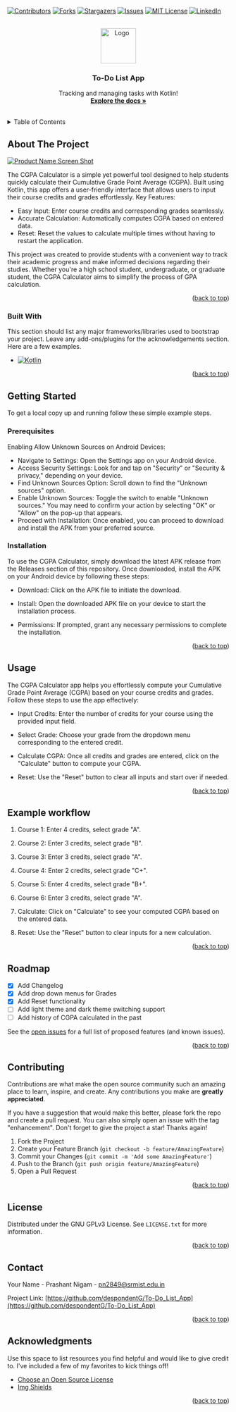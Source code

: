 <!-- Improved compatibility of back to top link: See: https://github.com/despondentG/To-Do_List_App/pull/73 -->
<a name="readme-top"></a>
<!--
*** Thanks for checking out the Best-README-Template. If you have a suggestion
*** that would make this better, please fork the repo and create a pull request
*** or simply open an issue with the tag "enhancement".
*** Don't forget to give the project a star!
*** Thanks again! Now go create something AMAZING! :D
-->



<!-- PROJECT SHIELDS -->
<!--
*** I'm using markdown "reference style" links for readability.
*** Reference links are enclosed in brackets [ ] instead of parentheses ( ).
*** See the bottom of this document for the declaration of the reference variables
*** for contributors-url, forks-url, etc. This is an optional, concise syntax you may use.
*** https://www.markdownguide.org/basic-syntax/#reference-style-links
-->
[![Contributors][contributors-shield]][contributors-url]
[![Forks][forks-shield]][forks-url]
[![Stargazers][stars-shield]][stars-url]
[![Issues][issues-shield]][issues-url]
[![MIT License][license-shield]][license-url]
[![LinkedIn][linkedin-shield]][linkedin-url]



<!-- PROJECT LOGO -->
<br />
<div align="center">
  <a href="https://github.com/despondentG/To-Do_List_App">
    <img src="images/logo.png" alt="Logo" width="80" height="80">
  </a>

  <h3 align="center">To-Do List App</h3>

  <p align="center">
    Tracking and managing tasks with Kotlin!
    <br />
      <a href="https://github.com/despondentG/To-Do_List_App"><strong>Explore the docs »</strong></a>
    <br />
    <br />
  </p>
</div>



<!-- TABLE OF CONTENTS -->
<details>
  <summary>Table of Contents</summary>
  <ol>
    <li>
      <a href="#about-the-project">About The Project</a>
      <ul>
        <li><a href="#built-with">Built With</a></li>
      </ul>
    </li>
    <li>
      <a href="#getting-started">Getting Started</a>
      <ul>
        <li><a href="#prerequisites">Prerequisites</a></li>
        <li><a href="#installation">Installation</a></li>
      </ul>
    </li>
    <li><a href="#usage">Usage</a></li>
    <li><a href="#usage">Example Workflow</a></li>
    <li><a href="#roadmap">Roadmap</a></li>
    <li><a href="#contributing">Contributing</a></li>
    <li><a href="#license">License</a></li>
    <li><a href="#contact">Contact</a></li>
    <li><a href="#acknowledgments">Acknowledgments</a></li>
  </ol>
</details>



<!-- ABOUT THE PROJECT -->
## About The Project

[![Product Name Screen Shot][product-screenshot]](https://example.com)

The CGPA Calculator is a simple yet powerful tool designed to help students quickly calculate their Cumulative Grade Point Average (CGPA). Built using Kotlin, this app offers a user-friendly interface that allows users to input their course credits and grades effortlessly.
Key Features:

* Easy Input: Enter course credits and corresponding grades seamlessly.
* Accurate Calculation: Automatically computes CGPA based on entered data.
* Reset: Reset the values to calculate multiple times without having to restart the application.

This project was created to provide students with a convenient way to track their academic progress and make informed decisions regarding their studies. Whether you're a high school student, undergraduate, or graduate student, the CGPA Calculator aims to simplify the process of GPA calculation.

<p align="right">(<a href="#readme-top">back to top</a>)</p>


### Built With

This section should list any major frameworks/libraries used to bootstrap your project. Leave any add-ons/plugins for the acknowledgements section. Here are a few examples.

* [![Kotlin][Next.js]][Next-url]

<p align="right">(<a href="#readme-top">back to top</a>)</p>



<!-- GETTING STARTED -->
## Getting Started

To get a local copy up and running follow these simple example steps.

### Prerequisites

Enabling Allow Unknown Sources on Android Devices:

  * Navigate to Settings: Open the Settings app on your Android device.
  * Access Security Settings: Look for and tap on "Security" or "Security & privacy," depending on your device.
  * Find Unknown Sources Option: Scroll down to find the "Unknown sources" option.
  * Enable Unknown Sources: Toggle the switch to enable "Unknown sources." You may need to confirm your action by selecting "OK" or "Allow" on the pop-up that appears.
  * Proceed with Installation: Once enabled, you can proceed to download and install the APK from your preferred source.

### Installation

To use the CGPA Calculator, simply download the latest APK release from the Releases section of this repository. Once downloaded, install the APK on your Android device by following these steps:

  * Download: Click on the APK file to initiate the download.
    
  * Install: Open the downloaded APK file on your device to start the installation process.
    
  * Permissions: If prompted, grant any necessary permissions to complete the installation.
<p align="right">(<a href="#readme-top">back to top</a>)</p>



<!-- USAGE EXAMPLES -->
## Usage

The CGPA Calculator app helps you effortlessly compute your Cumulative Grade Point Average (CGPA) based on your course credits and grades. Follow these steps to use the app effectively:

  * Input Credits: Enter the number of credits for your course using the provided input field.

  * Select Grade: Choose your grade from the dropdown menu corresponding to the entered credit.

  * Calculate CGPA: Once all credits and grades are entered, click on the "Calculate" button to compute your CGPA.

  * Reset: Use the "Reset" button to clear all inputs and start over if needed.

<p align="right">(<a href="#readme-top">back to top</a>)</p>


## Example workflow

1. Course 1: Enter 4 credits, select grade "A".

2. Course 2: Enter 3 credits, select grade "B".

3. Course 3: Enter 3 credits, select grade "A".

4. Course 4: Enter 2 credits, select grade "C+".

5. Course 5: Enter 4 credits, select grade "B+".

6. Course 6: Enter 3 credits, select grade "A".

7. Calculate: Click on "Calculate" to see your computed CGPA based on the entered data.

8. Reset: Use the "Reset" button to clear inputs for a new calculation.

<p align="right">(<a href="#readme-top">back to top</a>)</p>


<!-- ROADMAP -->
## Roadmap

- [x] Add Changelog
- [x] Add drop down menus for Grades
- [x] Add Reset functionality
- [ ] Add light theme and dark theme switching support
- [ ] Add history of CGPA calculated in the past

See the [open issues](https://github.com/despondentG/To-Do_List_App/issues) for a full list of proposed features (and known issues).

<p align="right">(<a href="#readme-top">back to top</a>)</p>



<!-- CONTRIBUTING -->
## Contributing

Contributions are what make the open source community such an amazing place to learn, inspire, and create. Any contributions you make are **greatly appreciated**.

If you have a suggestion that would make this better, please fork the repo and create a pull request. You can also simply open an issue with the tag "enhancement".
Don't forget to give the project a star! Thanks again!

1. Fork the Project
2. Create your Feature Branch (`git checkout -b feature/AmazingFeature`)
3. Commit your Changes (`git commit -m 'Add some AmazingFeature'`)
4. Push to the Branch (`git push origin feature/AmazingFeature`)
5. Open a Pull Request

<p align="right">(<a href="#readme-top">back to top</a>)</p>



<!-- LICENSE -->
## License

Distributed under the GNU GPLv3 License. See `LICENSE.txt` for more information.

<p align="right">(<a href="#readme-top">back to top</a>)</p>



<!-- CONTACT -->
## Contact

Your Name - Prashant Nigam - pn2849@srmist.edu.in

Project Link: [https://github.com/despondentG/To-Do_List_App](https://github.com/despondentG/To-Do_List_App)

<p align="right">(<a href="#readme-top">back to top</a>)</p>



<!-- ACKNOWLEDGMENTS -->
## Acknowledgments

Use this space to list resources you find helpful and would like to give credit to. I've included a few of my favorites to kick things off!

* [Choose an Open Source License](https://choosealicense.com)
* [Img Shields](https://shields.io)

<p align="right">(<a href="#readme-top">back to top</a>)</p>



<!-- MARKDOWN LINKS & IMAGES -->
<!-- https://www.markdownguide.org/basic-syntax/#reference-style-links -->
[contributors-shield]: https://img.shields.io/github/contributors/despondentG/To-Do_List_App.svg?style=for-the-badge
[contributors-url]: https://github.com/despondentG/To-Do_List_App/graphs/contributors
[forks-shield]: https://img.shields.io/github/forks/despondentG/To-Do_List_App.svg?style=for-the-badge
[forks-url]: https://github.com/despondentG/To-Do_List_App/network/members
[stars-shield]: https://img.shields.io/github/stars/despondentG/To-Do_List_App.svg?style=for-the-badge
[stars-url]: https://github.com/despondentG/To-Do_List_App/stargazers
[issues-shield]: https://img.shields.io/github/issues/despondentG/To-Do_List_App.svg?style=for-the-badge
[issues-url]: https://github.com/despondentG/To-Do_List_App/issues
[license-shield]: https://img.shields.io/github/license/despondentG/To-Do_List_App.svg
[license-url]: https://github.com/despondentG/To-Do_List_App/master/LICENSE.txt
[linkedin-shield]: https://img.shields.io/badge/-LinkedIn-black.svg?style=for-the-badge&logo=linkedin&colorB=555
[linkedin-url]: https://www.linkedin.com/in/prashant-n-063414213/
[product-screenshot]: images/screenshot.png
[Next.js]:https://img.shields.io/badge/Kotlin-0095D5?&style=for-the-badge&logo=kotlin&logoColor=white
[Next-url]: https://kotlinlang.org/
